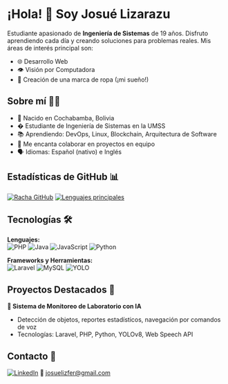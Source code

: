 # ¡Hola! 👋 Soy Josué Lizarazu

Estudiante apasionado de **Ingeniería de Sistemas** de 19 años. Disfruto aprendiendo cada día y creando soluciones para problemas reales. 
Mis áreas de interés principal son:
- 🌐 Desarrollo Web
- 👁️ Visión por Computadora
- 👗 Creación de una marca de ropa (¡mi sueño!)

## Sobre mí 🧑‍💻
- 📍 Nacido en Cochabamba, Bolivia
- � Estudiante de Ingeniería de Sistemas en la UMSS
- 📚 Aprendiendo: DevOps, Linux, Blockchain, Arquitectura de Software
- 🤝 Me encanta colaborar en proyectos en equipo
- 🗣️ Idiomas: Español (nativo) e Inglés

## Estadísticas de GitHub 📊
[![Racha GitHub](https://github-readme-streak-stats.herokuapp.com?user=Bacarrdi&theme=midnight-purple&hide_border=true)](https://git.io/streak-stats)
[![Lenguajes principales](https://github-readme-stats.vercel.app/api/top-langs/?username=Bacarrdi&layout=compact&theme=radical)](https://github.com/anuraghazra/github-readme-stats)

## Tecnologías 🛠️
**Lenguajes:**  
![PHP](https://img.shields.io/badge/PHP-777BB4?logo=php&logoColor=white)
![Java](https://img.shields.io/badge/Java-ED8B00?logo=java&logoColor=white)
![JavaScript](https://img.shields.io/badge/JavaScript-F7DF1E?logo=javascript&logoColor=black)
![Python](https://img.shields.io/badge/Python-3776AB?logo=python&logoColor=white)

**Frameworks y Herramientas:**  
![Laravel](https://img.shields.io/badge/Laravel-FF2D20?logo=laravel&logoColor=white)
![MySQL](https://img.shields.io/badge/MySQL-4479A1?logo=mysql&logoColor=white)
![YOLO](https://img.shields.io/badge/YOLOv8-00FFFF?logo=yolo&logoColor=white)

## Proyectos Destacados 🚀
**🔬 Sistema de Monitoreo de Laboratorio con IA**  
- Detección de objetos, reportes estadísticos, navegación por comandos de voz  
- Tecnologías: Laravel, PHP, Python, YOLOv8, Web Speech API

## Contacto 📩
[![LinkedIn](https://img.shields.io/badge/LinkedIn-Josué_Lizarazu-0077B5?logo=linkedin)](https://www.linkedin.com/in/josue-lizfer-lizarazu-fern%C3%A1ndez-2a2975364/)
📧 josuelizfer@gmail.com
